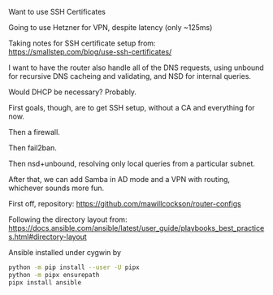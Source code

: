 Want to use SSH Certificates

Going to use Hetzner for VPN, despite latency (only ~125ms)

Taking notes for SSH certificate setup from: https://smallstep.com/blog/use-ssh-certificates/

I want to have the router also handle all of the DNS requests, using unbound for recursive DNS cacheing and validating, and NSD for internal queries.

Would DHCP be necessary? Probably.

First goals, though, are to get SSH setup, without a CA and everything for now.

Then a firewall.

Then fail2ban.

Then nsd+unbound, resolving only local queries from a particular subnet.

After that, we can add Samba in AD mode and a VPN with routing, whichever sounds more fun.


First off, repository: https://github.com/mawillcockson/router-configs

Following the directory layout from: https://docs.ansible.com/ansible/latest/user_guide/playbooks_best_practices.html#directory-layout

Ansible installed under cygwin by

```sh
python -m pip install --user -U pipx
python -m pipx ensurepath
pipx install ansible
```

